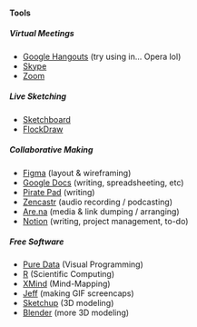 #### Tools

##### Virtual Meetings

- [Google Hangouts](https://hangouts.google.com) (try using in... Opera lol)
- [Skype](https://www.skype.com/en/)
- [Zoom](https://zoom.us/)

##### Live Sketching

- [Sketchboard](https://sketchboard.io/)
- [FlockDraw](http://flockdraw.com/)

##### Collaborative Making

- [Figma](https://www.figma.com/) (layout & wireframing)
- [Google Docs](http://docs.google.com) (writing, spreadsheeting, etc)
- [Pirate Pad](http://piratepad.net/) (writing)
- [Zencastr](https://zencastr.com/) (audio recording / podcasting)
- [Are.na](https://are.na) (media & link dumping / arranging)
- [Notion](notion.so) (writing, project management, to-do)

##### Free Software

- [Pure Data](http://puredata.info/) (Visual Programming)
- [R](https://www.r-project.org/) (Scientific Computing)
- [XMind](https://www.xmind.net/) (Mind-Mapping)
- [Jeff](https://itunes.apple.com/us/app/jeff/id934011232?mt=12) (making GIF screencaps)
- [Sketchup](http://www.sketchup.com/) (3D modeling)
- [Blender](https://www.blender.org/) (more 3D modeling)
